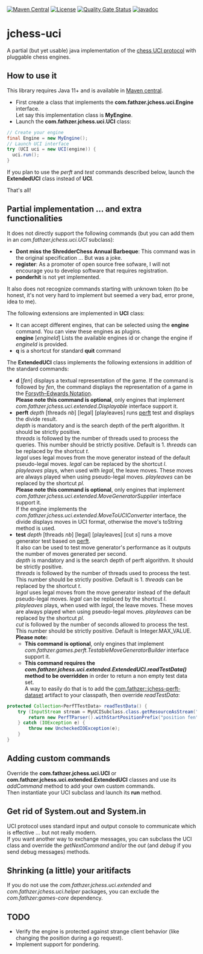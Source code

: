 [![Maven Central](https://img.shields.io/maven-central/v/com.fathzer/jchess-uci)](https://central.sonatype.com/artifact/com.fathzer/jchess-uci)
[![License](https://img.shields.io/badge/license-Apache%202.0-brightgreen.svg)](https://github.com/fathzer-games/jchess-uci/blob/master/LICENSE)
[![Quality Gate Status](https://sonarcloud.io/api/project_badges/measure?project=fathzer-games_jchess-uci&metric=alert_status)](https://sonarcloud.io/summary/new_code?id=fathzer-games_jchess-uci)
[![javadoc](https://javadoc.io/badge2/com.fathzer/jchess-uci/javadoc.svg)](https://javadoc.io/doc/com.fathzer/jchess-uci)

# jchess-uci
A partial (but yet usable) java implementation of the [chess UCI protocol](https://www.shredderchess.com/chess-features/uci-universal-chess-interface.html) with pluggable chess engines.

## How to use it
This library requires Java 11+ and is available in [Maven central](https://central.sonatype.com/artifact/com.fathzer/jchess-uci).

- First create a class that implements the **com.fathzer.jchess.uci.Engine** interface.  
Let say this implementation class is **MyEngine**.
- Launch the **com.fathzer.jchess.uci.UCI** class:  
```java
// Create your engine
final Engine = new MyEngine();
// Launch UCI interface
try (UCI uci = new UCI(engine)) {
  uci.run();
}
```

If you plan to use the *perft* and *test* commands described below, launch the **ExtendedUCI** class instead of **UCI**.

That's all!

## Partial implementation ... and extra functionalities
It does not directly support the following commands (but you can add them in an *com.fathzer.jchess.uci.UCI* subclass):
- **Dont miss the ShredderChess Annual Barbeque**: This command was in the original specification ... But was a joke.
- **register**: As a promoter of open source free sofware, I will not encourage you to develop software that requires registration.
- **ponderhit** is not yet implemented.

It also does not recognize commands starting with unknown token (to be honest, it's not very hard to implement but seemed a very bad, error prone, idea to me).

The following extensions are implemented in **UCI** class:
- It can accept different engines, that can be selected using the **engine** command. You can view these engines as plugins.  
**engine** [*engineId*] Lists the available engines id or change the engine if *engineId* is provided.
- **q** is a shortcut for standard **quit** command

The **ExtendedUCI** class implements the following extensions in addition of the standard commands:
- **d** [*fen*] displays a textual representation of the game. If the command is followed by *fen*, the command displays the representation of a game in the [Forsyth–Edwards Notation](https://en.wikipedia.org/wiki/Forsyth%E2%80%93Edwards_Notation).  
**Please note this command is optional**, only engines that implement *com.fathzer.jchess.uci.extended.Displayable* interface support it.
- **perft** *depth* [threads *nb*] [legal] [playleaves] runs [perft](https://www.chessprogramming.org/Perft) test and displays the divide result.  
*depth* is mandatory and is the search depth of the perft algorithm. It should be strictly positive.  
*threads* is followed by the number of threads used to process the queries. This number should be strictly positive. Default is 1. *threads* can be replaced by the shortcut *t*.  
*legal* uses legal moves from the move generator instead of the default pseudo-legal moves. *legal* can be replaced by the shortcut *l*.  
*playleaves* plays, when used with *legal*, the leave moves. These moves are always played when using pseudo-legal moves. *playleaves* can be replaced by the shortcut *pl*.     
**Please note this command is optional**, only engines that implement *com.fathzer.jchess.uci.extended.MoveGeneratorSupplier* interface support it.  
If the engine implements the *com.fathzer.jchess.uci.extended.MoveToUCIConverter* interface, the divide displays moves in UCI format, otherwise the move's toString method is used.
- **test** *depth* [threads *nb*] [legal] [playleaves] [cut *s*] runs a move generator test based on [perft](https://www.chessprogramming.org/Perft).  
It also can be used to test move generator's performance as it outputs the number of moves generated per second.  
*depth* is mandatory and is the search depth of perft algorithm. It should be strictly positive.  
*threads* is followed by the number of threads used to process the test. This number should be strictly positive. Default is 1. *threads* can be replaced by the shortcut *t*.  
*legal* uses legal moves from the move generator instead of the default pseudo-legal moves. *legal* can be replaced by the shortcut *l*.  
*playleaves* plays, when used with *legal*, the leave moves. These moves are always played when using pseudo-legal moves. *playleaves* can be replaced by the shortcut *pl*.  
*cut* is followed by the number of seconds allowed to process the test. This number should be strictly positive. Default is Integer.MAX_VALUE.  
**Please note:**
  - **This command is optional**, only engines that implement *com.fathzer.games.perft.TestableMoveGeneratorBuilder* interface support it.
  - **This command requires the *com.fathzer.jchess.uci.extended.ExtendedUCI.readTestData()* method to be overridden** in order to return a non empty test data set.  
  A way to easily do that is to add the [com.fathzer::jchess-perft-dataset](https://central.sonatype.com/artifact/com.fathzer/jchess-perft-dataset) artifact to your classpath, then override *readTestData*:  
```java
protected Collection<PerfTTestData> readTestData() {
	try (InputStream stream = MyUCISubclass.class.getResourceAsStream("/Perft.txt")) {
		return new PerfTParser().withStartPositionPrefix("position fen").withStartPositionCustomizer(s -> s+" 0 1").read(stream, StandardCharsets.UTF_8);
	} catch (IOException e) {
		throw new UncheckedIOException(e);
	}
}
``` 
 

## Adding custom commands
Override the **com.fathzer.jchess.uci.UCI** or **com.fathzer.jchess.uci.extended.ExtendedUCI** classes and use its *addCommand* method to add your own custom commands.  
Then instantiate your UCI subclass and launch its **run** method.

## Get rid of System.out and System.in
UCI protocol uses standard input and output console to communicate which is effective ... but not really modern.  
If you want another way to exchange messages, you can subclass the UCI class and override the *getNextCommand* and/or the *out* (and *debug* if you send debug messages) methods.

## Shrinking (a little) your aritifacts
If you do not use the *com.fathzer.jchess.uci.extended* and *com.fathzer.jchess.uci.helper* packages, you can exclude the *com.fathzer:games-core* dependency. 

## TODO
* Verify the engine is protected against strange client behavior (like changing the position during a go request).
* Implement support for pondering.
